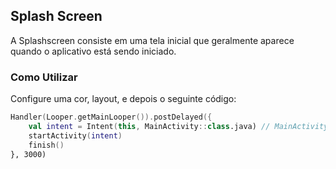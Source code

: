 ## Splash Screen

A Splashscreen consiste em uma tela inicial que geralmente aparece quando o aplicativo está 
sendo iniciado.

### Como Utilizar

Configure uma cor, layout, e depois o seguinte código:
```kotlin
Handler(Looper.getMainLooper()).postDelayed({
    val intent = Intent(this, MainActivity::class.java) // MainActivity -> Tela inicial do seu app
    startActivity(intent)
    finish()
}, 3000)
```